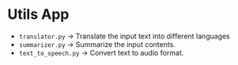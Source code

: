# Utils App

- ` translator.py ` -> Translate the input text into different languages
- ` summarizer.py ` -> Summarize the input contents.
- ` text_to_speech.py ` -> Convert text to audio format.
